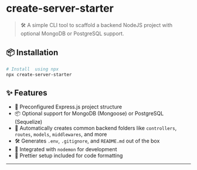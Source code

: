 # create-server-starter

> 🛠️ A simple CLI tool to scaffold a backend NodeJS project with optional MongoDB or PostgreSQL support.


## 📦 Installation

```bash
# Install  using npx
npx create-server-starter

```

## ✨ Features

- 🚀 Preconfigured Express.js project structure
- 📦 Optional support for MongoDB (Mongoose) or PostgreSQL (Sequelize)
- 📁 Automatically creates common backend folders like `controllers`, `routes`, `models`, `middlewares`, and more
- 🛠️ Generates `.env`, `.gitignore`, and `README.md` out of the box
- 🔁 Integrated with `nodemon` for development
- 🧼 Prettier setup included for code formatting

---




<!-- ## 🔑 Keywords

Backend • CLI • Scaffolder • Express • Node.js • API Generator • Mongoose • Sequelize • PostgreSQL • MongoDB • Boilerplate
 -->

